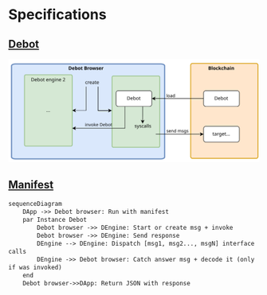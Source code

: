 # Specifications

## [Debot](debot.md)

![Debot Architecture](./debot-architecture.svg)

## [Manifest](manifest.md)

```mermaid
sequenceDiagram
    DApp ->> Debot browser: Run with manifest
    par Instance Debot
        Debot browser ->> DEngine: Start or create msg + invoke
        Debot browser ->> DEngine: Send response
        DEngine --> DEngine: Dispatch [msg1, msg2..., msgN] interface calls
        DEngine ->> Debot browser: Catch answer msg + decode it (only if was invoked)
    end
    Debot browser->>DApp: Return JSON with response
```

